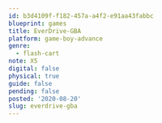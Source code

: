 ```yaml
---
id: b3d4109f-f182-457a-a4f2-e91aa43fabbc
blueprint: games
title: EverDrive-GBA
platform: game-boy-advance
genre:
  - flash-cart
note: X5
digital: false
physical: true
guide: false
pending: false
posted: '2020-08-20'
slug: everdrive-gba
---
```

